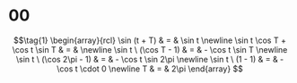# 00

$$\tag{1}
\begin{array}{rcl}
\sin (t + T) & = & \sin t \newline
\sin t \cos T + \cos t \sin T & = & \newline
\sin t \ (\cos T - 1) & = & - \cos t \sin T \newline
\sin t \ (\cos 2\pi - 1) & = & - \cos t \sin 2\pi \newline
\sin t \ (1 - 1) & = & - \cos t \cdot 0 \newline
T & = & 2\pi
\end{array}
$$
